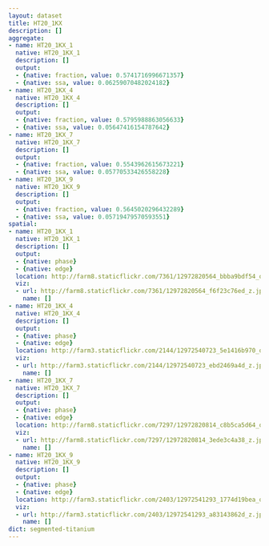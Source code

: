 ```yaml
---
layout: dataset
title: HT20_1KX
description: []
aggregate:
- name: HT20_1KX_1
  native: HT20_1KX_1
  description: []
  output:
  - {native: fraction, value: 0.5741716996671357}
  - {native: ssa, value: 0.06259070482024182}
- name: HT20_1KX_4
  native: HT20_1KX_4
  description: []
  output:
  - {native: fraction, value: 0.5795988863056633}
  - {native: ssa, value: 0.05647416154787642}
- name: HT20_1KX_7
  native: HT20_1KX_7
  description: []
  output:
  - {native: fraction, value: 0.5543962615673221}
  - {native: ssa, value: 0.05770533426558228}
- name: HT20_1KX_9
  native: HT20_1KX_9
  description: []
  output:
  - {native: fraction, value: 0.5645020296432289}
  - {native: ssa, value: 0.05719479570593551}
spatial:
- name: HT20_1KX_1
  native: HT20_1KX_1
  description: []
  output:
  - {native: phase}
  - {native: edge}
  location: http://farm8.staticflickr.com/7361/12972820564_bbba9bdf54_o.png
  viz:
  - url: http://farm8.staticflickr.com/7361/12972820564_f6f23c76ed_z.jpg
    name: []
- name: HT20_1KX_4
  native: HT20_1KX_4
  description: []
  output:
  - {native: phase}
  - {native: edge}
  location: http://farm3.staticflickr.com/2144/12972540723_5e1416b970_o.png
  viz:
  - url: http://farm3.staticflickr.com/2144/12972540723_ebd2469a4d_z.jpg
    name: []
- name: HT20_1KX_7
  native: HT20_1KX_7
  description: []
  output:
  - {native: phase}
  - {native: edge}
  location: http://farm8.staticflickr.com/7297/12972820814_c8b5ca5d64_o.png
  viz:
  - url: http://farm8.staticflickr.com/7297/12972820814_3ede3c4a38_z.jpg
    name: []
- name: HT20_1KX_9
  native: HT20_1KX_9
  description: []
  output:
  - {native: phase}
  - {native: edge}
  location: http://farm3.staticflickr.com/2403/12972541293_1774d19bea_o.png
  viz:
  - url: http://farm3.staticflickr.com/2403/12972541293_a83143862d_z.jpg
    name: []
dict: segmented-titanium
---
```

